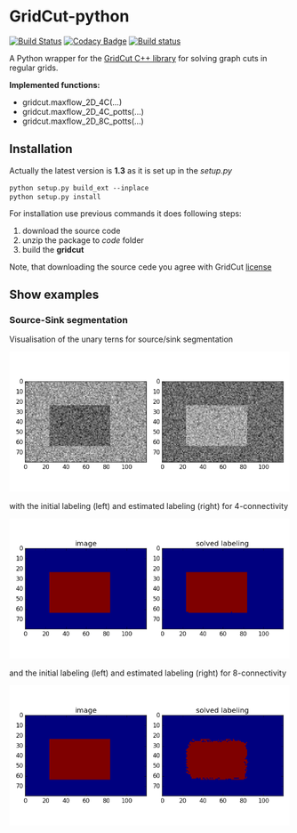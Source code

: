# GridCut-python

[![Build Status](https://travis-ci.org/Borda/GridCut-python.svg?branch=master)](https://travis-ci.org/Borda/GridCut-python)
[![Codacy Badge](https://api.codacy.com/project/badge/Grade/e4562d3e10a94c4fa373630cab2e795f)](https://www.codacy.com/app/Borda/GridCut-python?utm_source=github.com&amp;utm_medium=referral&amp;utm_content=Borda/GridCut-python&amp;utm_campaign=Badge_Grade)
[![Build status](https://ci.appveyor.com/api/projects/status/dp9v07hx6cc6f8r5?svg=true)](https://ci.appveyor.com/project/Borda/pygridcut)

A Python wrapper for the [GridCut C++ library](http://www.gridcut.com/index.php) for solving graph cuts in regular grids.

**Implemented functions:**
 * gridcut.maxflow_2D_4C(...)
 * gridcut.maxflow_2D_4C_potts(...)
 * gridcut.maxflow_2D_8C_potts(...)


## Installation

Actually the latest version is **1.3** as it is set up in the _setup.py_ 

```
python setup.py build_ext --inplace
python setup.py install
```

For installation use previous commands it does following steps:
1. download the source code
1. unzip the package to _code_ folder
1. build the **gridcut**

Note, that downloading the source cede you agree with GridCut [license](http://www.gridcut.com/licensing.php) 

## Show examples

### Source-Sink segmentation

Visualisation of the unary terns for source/sink segmentation

![unary terms](./images/2cls_grid_unary.png)

with the initial labeling (left) and estimated labeling (right) for 4-connectivity

![labeling](./images/2cls_grid_labels_4c.png)

and the initial labeling (left) and estimated labeling (right) for 8-connectivity

![labeling](./images/2cls_grid_labels_8c.png)